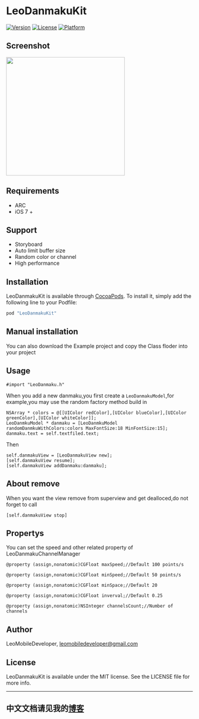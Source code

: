 # LeoDanmakuKit

[![Version](https://img.shields.io/cocoapods/v/LeoDanmakuKit.svg?style=flat)](http://cocoapods.org/pods/LeoDanmakuKit)
[![License](https://img.shields.io/cocoapods/l/LeoDanmakuKit.svg?style=flat)](http://cocoapods.org/pods/LeoDanmakuKit)
[![Platform](https://img.shields.io/cocoapods/p/LeoDanmakuKit.svg?style=flat)](http://cocoapods.org/pods/LeoDanmakuKit)

## Screenshot

 <img src="https://raw.github.com/LeoMobileDeveloper/LeoDanmakuKit/master/Screenshots/s.png" width="320" />

## Requirements

- ARC
- iOS 7 +


## Support

- Storyboard
- Auto limit buffer size
- Random color or channel
- High performance

## Installation

LeoDanmakuKit is available through [CocoaPods](http://cocoapods.org). To install
it, simply add the following line to your Podfile:


```ruby
pod "LeoDanmakuKit"
```

## Manual installation

You can also download the Example project and copy the Class floder into your project

## Usage


```
#import "LeoDanmaku.h"
```


When you add a new danmaku,you first create a `LeoDanmakuModel`,for example,you may use the random factory method build in

```
NSArray * colors = @[[UIColor redColor],[UIColor blueColor],[UIColor greenColor],[UIColor whiteColor]];
LeoDanmkuModel * danmaku = [LeoDanmkuModel randomDanmkuWithColors:colors MaxFontSize:18 MinFontSize:15];
danmaku.text = self.textfiled.text;
```

Then

```
self.danmakuView = [LeoDanmakuView new];
[self.danmakuView resume];
[self.danmakuView addDanmaku:danmaku];

```

## About remove 

When you want the view remove from superview and get dealloced,do not forget to call

```
[self.danmakuView stop]
```

## Propertys

You can set the speed and other related property of LeoDanmakuChannelManager

```
@property (assign,nonatomic)CGFloat maxSpeed;//Default 100 points/s

@property (assign,nonatomic)CGFloat minSpeed;//Default 50 points/s

@property (assign,nonatomic)CGFloat minSpace;//Default 20

@property (assign,nonatomic)CGFloat inverval;//Default 0.25

@property (assign,nonatomic)NSInteger channelsCount;//Number of channels
```

## Author

LeoMobileDeveloper, leomobiledeveloper@gmail.com

## License

LeoDanmakuKit is available under the MIT license. See the LICENSE file for more info.

------
## 中文文档请见我的[博客](http://blog.csdn.net/hello_hwc/article/details/50382078)
